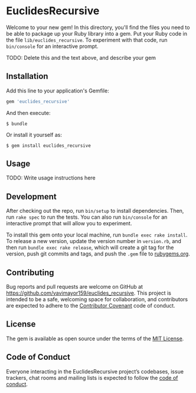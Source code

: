 # EuclidesRecursive

Welcome to your new gem! In this directory, you'll find the files you need to be able to package up your Ruby library into a gem. Put your Ruby code in the file `lib/euclides_recursive`. To experiment with that code, run `bin/console` for an interactive prompt.

TODO: Delete this and the text above, and describe your gem

## Installation

Add this line to your application's Gemfile:

```ruby
gem 'euclides_recursive'
```

And then execute:

    $ bundle

Or install it yourself as:

    $ gem install euclides_recursive

## Usage

TODO: Write usage instructions here

## Development

After checking out the repo, run `bin/setup` to install dependencies. Then, run `rake spec` to run the tests. You can also run `bin/console` for an interactive prompt that will allow you to experiment.

To install this gem onto your local machine, run `bundle exec rake install`. To release a new version, update the version number in `version.rb`, and then run `bundle exec rake release`, which will create a git tag for the version, push git commits and tags, and push the `.gem` file to [rubygems.org](https://rubygems.org).

## Contributing

Bug reports and pull requests are welcome on GitHub at https://github.com/vavimayor159/euclides_recursive. This project is intended to be a safe, welcoming space for collaboration, and contributors are expected to adhere to the [Contributor Covenant](http://contributor-covenant.org) code of conduct.

## License

The gem is available as open source under the terms of the [MIT License](http://opensource.org/licenses/MIT).

## Code of Conduct

Everyone interacting in the EuclidesRecursive project’s codebases, issue trackers, chat rooms and mailing lists is expected to follow the [code of conduct](https://github.com/vavimayor159/euclides_recursive/blob/master/CODE_OF_CONDUCT.md).

